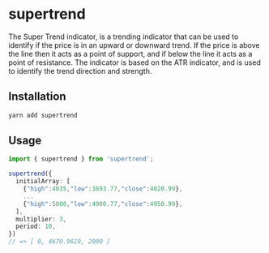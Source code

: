 # supertrend

The Super Trend indicator, is a trending indicator that can be used to identify if the price is in an upward or downward trend. If the price is above the line then it acts as a point of support, and if below the line it acts as a point of resistance. The indicator is based on the ATR indicator, and is used to identify the trend direction and strength.

## Installation

```bash
yarn add supertrend
```

## Usage

```typescript
import { supertrend } from 'supertrend';

supertrend({
  initialArray: [
    {"high":4035,"low":3893.77,"close":4020.99},
    ...
    {"high":5000,"low":4900.77,"close":4950.99},
  ],
  multiplier: 3,
  period: 10,
})
// => [ 0, 4670.9619, 2000 ]
```
